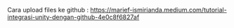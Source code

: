 Cara upload files ke github : https://marief-ismirianda.medium.com/tutorial-integrasi-unity-dengan-github-4e0c8f6827af
